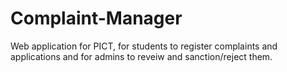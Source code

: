 # Complaint-Manager
Web application for PICT, for students to register complaints and applications and for admins to reveiw and sanction/reject them.
